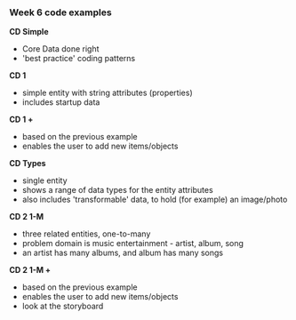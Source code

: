 ### Week 6 code examples

**CD Simple** 
- Core Data done right
- 'best practice' coding patterns

**CD 1**
- simple entity with string attributes (properties)
- includes startup data

**CD 1 +**
- based on the previous example
- enables the user to add new items/objects

**CD Types**
- single entity
- shows a range of data types for the entity attributes
- also includes 'transformable' data, to hold (for example) an image/photo

**CD 2 1-M**
- three related entities, one-to-many
- problem domain is music entertainment - artist, album, song 
- an artist has many albums, and album has many songs

**CD 2 1-M +**
- based on the previous example
- enables the user to add new items/objects
- look at the storyboard
